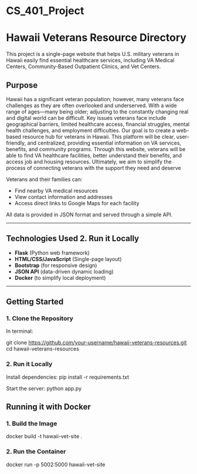 # CS_401_Project

# Hawaii Veterans Resource Directory

This project is a single-page website that helps U.S. military veterans in Hawaii easily find essential healthcare services, including VA Medical Centers, Community-Based Outpatient Clinics, and Vet Centers.

## Purpose

Hawaii has a significant veteran population; however, many veterans face challenges as they are often overlooked and underserved. With a wide range of ages—many being older; adjusting to the constantly changing real and digital world can be difficult. Key issues veterans face include geographical barriers, limited healthcare access, financial struggles, mental health challenges, and employment difficulties.
Our goal is to create a web-based resource hub for veterans in Hawaii. This platform will be clear, user-friendly, and centralized, providing essential information on VA services, benefits, and community programs. Through this website, veterans will be able to find VA healthcare facilities, better understand their benefits, and access job and housing resources. Ultimately, we aim to simplify the process of connecting veterans with the support they need and deserve

Veterans and their families can:
- Find nearby VA medical resources
- View contact information and addresses
- Access direct links to Google Maps for each facility

All data is provided in JSON format and served through a simple API.

---

## Technologies Used 2. Run it Locally

- **Flask** (Python web framework)
- **HTML/CSS/JavaScript** (Single-page layout)
- **Bootstrap** (for responsive design)
- **JSON API** (data-driven dynamic loading)
- **Docker** (to simplify local deployment)

---

## Getting Started

### 1. Clone the Repository
In terminal:

git clone https://github.com/your-username/hawaii-veterans-resources.git
cd hawaii-veterans-resources

### 2. Run it Locally
Install dependencies:
pip install -r requirements.txt

Start the server:
python app.py

## Running it with Docker
### 1. Build the Image

docker build -t hawaii-vet-site .

### 2. Run the Container
docker run -p 5002:5000 hawaii-vet-site



